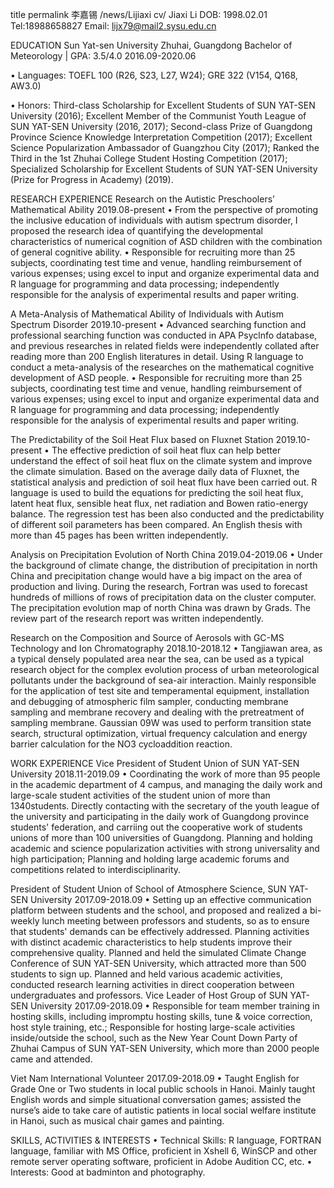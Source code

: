 title	permalink
李嘉锡
/news/Lijiaxi cv/
Jiaxi Li
DOB: 1998.02.01          Tel:18988658827          Email: lijx79@mail2.sysu.edu.cn

EDUCATION
Sun Yat-sen University	Zhuhai, Guangdong
Bachelor of Meteorology | GPA: 3.5/4.0                                                                                                                            2016.09-2020.06

•	Languages: TOEFL 100 (R26, S23, L27, W24); GRE 322 (V154, Q168, AW3.0)

•	Honors: Third-class Scholarship for Excellent Students of SUN YAT-SEN University (2016);
	               Excellent Member of the Communist Youth League of SUN YAT-SEN University (2016, 2017);
	               Second-class Prize of Guangdong Province Science Knowledge Interpretation Competition (2017);
	               Excellent Science Popularization Ambassador of Guangzhou City (2017);
	               Ranked the Third in the 1st Zhuhai College Student Hosting Competition (2017);
	               Specialized Scholarship for Excellent Students of SUN YAT-SEN University (Prize for Progress in Academy) (2019).

RESEARCH EXPERIENCE
Research on the Autistic Preschoolers’ Mathematical Ability  						  2019.08-present
•	From the perspective of promoting the inclusive education of individuals with autism spectrum disorder, I proposed the research idea of quantifying the developmental characteristics of numerical cognition of ASD children with the combination of general cognitive ability. 
•	Responsible for recruiting more than 25 subjects, coordinating test time and venue, handling reimbursement of various expenses; using excel to input and organize experimental data and R language for programming and data processing; independently responsible for the analysis of experimental results and paper writing.

A Meta-Analysis of Mathematical Ability of Individuals with Autism Spectrum Disorder			  2019.10-present
•	Advanced searching function and professional searching function was conducted in APA Psyclnfo database, and previous researches in related fields were independently collated after reading more than 200 English literatures in detail. Using R language to conduct a meta-analysis of the researches on the mathematical cognitive development of ASD people.
•	Responsible for recruiting more than 25 subjects, coordinating test time and venue, handling reimbursement of various expenses; using excel to input and organize experimental data and R language for programming and data processing; independently responsible for the analysis of experimental results and paper writing.

The Predictability of the Soil Heat Flux based on Fluxnet Station                                       			  2019.10-present
•	The effective prediction of soil heat flux can help better understand the effect of soil heat flux on the climate system and improve the climate simulation. Based on the average daily data of Fluxnet, the statistical analysis and prediction of soil heat flux have been carried out. R language is used to build the equations for predicting the soil heat flux, latent heat flux, sensible heat flux, net radiation and Bowen ratio-energy balance. The regression test has been also conducted and the predictability of different soil parameters has been compared. An English thesis with more than 45 pages has been written independently.

Analysis on Precipitation Evolution of North China			 				 2019.04-2019.06
•	Under the background of climate change, the distribution of precipitation in north China and precipitation change would have a big impact on the area of production and living. During the research, Fortran was used to forecast hundreds of millions of rows of precipitation data on the cluster computer. The precipitation evolution map of north China was drawn by Grads. The review part of the research report was written independently.

Research on the Composition and Source of Aerosols with GC-MS Technology and Ion Chromatography         2018.10-2018.12
•	Tangjiawan area, as a typical densely populated area near the sea, can be used as a typical research object for the complex evolution process of urban meteorological pollutants under the background of sea-air interaction. Mainly responsible for the application of test site and temperamental equipment, installation and debugging of atmospheric film sampler, conducting membrane sampling and membrane recovery and dealing with the pretreatment of sampling membrane. Gaussian 09W was used to perform transition state search, structural optimization, virtual frequency calculation and energy barrier calculation for the NO3 cycloaddition reaction.



WORK EXPERIENCE
Vice President of Student Union of SUN YAT-SEN University					               2018.11-2019.09
•	Coordinating the work of more than 95 people in the academic department of 4 campus, and managing the daily work and large-scale student activities of the student union of more than 1340students. Directly contacting with the secretary of the youth league of the university and participating in the daily work of Guangdong province students' federation, and carriing out the cooperative work of students unions of more than 100 universities of Guangdong. Planning and holding academic and science popularization activities with strong universality and high participation; Planning and holding large academic forums and competitions related to interdisciplinarity.

President of Student Union of School of Atmosphere Science, SUN YAT-SEN University			 2017.09-2018.09
•	Setting up an effective communication platform between students and the school, and proposed and realized a bi-weekly lunch meeting between professors and students, so as to ensure that students' demands can be effectively addressed. Planning activities with distinct academic characteristics to help students improve their comprehensive quality. Planned and held the simulated Climate Change Conference  of SUN YAT-SEN University, which attracted more than 500 students to sign up. Planned and held various academic activities, conducted research learning activities in direct cooperation between undergraduates and professors.
Vice Leader of Host Group of SUN YAT-SEN University							 2017.09-2018.09
•	Responsible for team member training in hosting skills, including impromptu hosting skills, tune & voice correction, host style training, etc.; Responsible for hosting large-scale activities inside/outside the school, such as the New Year Count Down Party of Zhuhai Campus of SUN YAT-SEN University, which more than 2000 people came and attended.

Viet Nam International Volunteer									 2017.09-2018.09
•	Taught English for Grade One or Two students in local public schools in Hanoi. Mainly taught English words and simple situational conversation games; assisted the nurse’s aide to take care of autistic patients in local social welfare institute in Hanoi, such as musical chair games and painting.

SKILLS, ACTIVITIES & INTERESTS
•	Technical Skills: R language, FORTRAN language, familiar with MS Office, proficient in Xshell 6, WinSCP and other remote server operating software, proficient in Adobe Audition CC, etc.
•	Interests: Good at badminton and photography.
